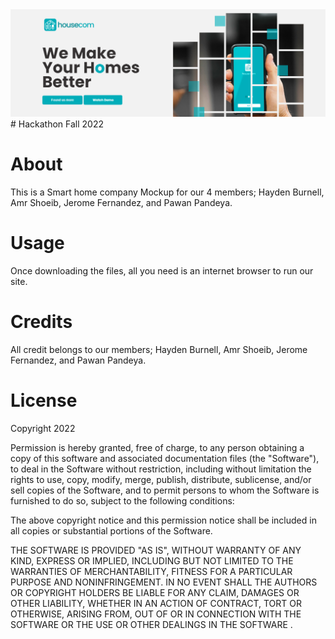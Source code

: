 <img src="images/screenshot.jpg" alt="">
# Hackathon Fall 2022

# About

This is a Smart home company Mockup for our 4 members; Hayden Burnell, Amr Shoeib, Jerome Fernandez, and Pawan Pandeya.

# Usage

Once downloading the files, all you need is an internet browser to run our site.

# Credits

All credit belongs to our members; Hayden Burnell, Amr Shoeib, Jerome Fernandez, and Pawan Pandeya.

# License

Copyright 2022

Permission is hereby granted, free of charge, to any person obtaining a copy of this software and associated documentation files (the "Software"), to deal in the Software without restriction, including without limitation the rights to use, copy, modify, merge, publish, distribute, sublicense, and/or sell copies of the Software, and to permit persons to whom the Software is furnished to do so, subject to the following conditions:

The above copyright notice and this permission notice shall be included in all copies or substantial portions of the Software.

THE SOFTWARE IS PROVIDED "AS IS", WITHOUT WARRANTY OF ANY KIND, EXPRESS OR IMPLIED, INCLUDING BUT NOT LIMITED TO THE WARRANTIES OF MERCHANTABILITY, FITNESS FOR A PARTICULAR PURPOSE AND NONINFRINGEMENT. IN NO EVENT SHALL THE AUTHORS OR COPYRIGHT HOLDERS BE LIABLE FOR ANY CLAIM, DAMAGES OR OTHER LIABILITY, WHETHER IN AN ACTION OF CONTRACT, TORT OR OTHERWISE, ARISING FROM, OUT OF OR IN CONNECTION WITH THE SOFTWARE OR THE USE OR OTHER DEALINGS IN THE SOFTWARE .
